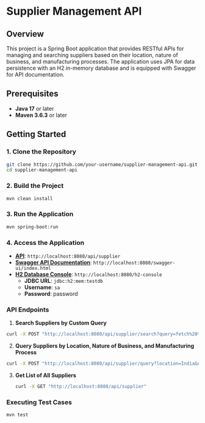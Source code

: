 # Supplier Management API

## Overview

This project is a Spring Boot application that provides RESTful APIs for managing and searching suppliers based on their location, nature of business, and manufacturing processes. The application uses JPA for data persistence with an H2 in-memory database and is equipped with Swagger for API documentation.

## Prerequisites

- **Java 17** or later
- **Maven 3.6.3** or later

## Getting Started

### 1. Clone the Repository

```bash
git clone https://github.com/your-username/supplier-management-api.git
cd supplier-management-api
```

### 2. Build the Project
```bash
mvn clean install
```

### 3. Run the Application
```bash
mvn spring-boot:run
```

### 4. Access the Application
- **[API](http://localhost:8080/api/supplier)**: `http://localhost:8080/api/supplier`
- **[Swagger API Documentation](http://localhost:8080/swagger-ui/index.html)**: `http://localhost:8080/swagger-ui/index.html`
- **[H2 Database Console](http://localhost:8080/h2-console)**: `http://localhost:8080/h2-console`
  - **JDBC URL**: `jdbc:h2:mem:testdb`
  - **Username**: `sa`
  - **Password**: password
 
### API Endpoints
1. **Search Suppliers by Custom Query**
```bash
curl -X POST "http://localhost:8080/api/supplier/search?query=fetch%20the%20list%20of%20manufacturers%20that%20located%20in%20UK%20andisSMALL_scale%20and%20does%20coating"
```

2. **Query Suppliers by Location, Nature of Business, and Manufacturing Process**
```bash
curl -X POST "http://localhost:8080/api/supplier/query?location=India&natureOfBusiness=SMALL_SCALE&process=THREE_D_PRINTING&page=0&size=10&sort=supplierId,asc"
```
3. **Get List of All Suppliers**

   ```bash
   curl -X GET "http://localhost:8080/api/supplier"
   ```

### Executing Test Cases
  ```bash
  mvn test
  ```